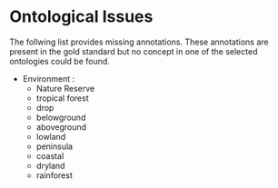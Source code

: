 # Ontological Issues

The follwing list provides missing annotations. These annotations are present in the gold standard but no concept in one of the selected ontologies could be found.

* Environment : 
	* Nature Reserve 
	* tropical forest
	* drop
	* belowground
	* aboveground
	* lowland
	* peninsula
	* coastal
	* dryland
	* rainforest
      
